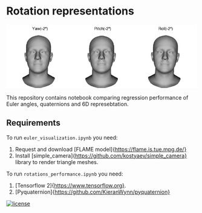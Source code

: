 # Rotation representations

![screenshot](assets/ypr_anim_optim.gif)

This repository contains notebook comparing regression performance of Euler angles, quaternions and 6D represebtation.


## Requirements

To run `euler_visualization.ipynb` you need:

1. Request and download [FLAME model]{https://flame.is.tue.mpg.de/}
2. Install [simple_camera]{https://github.com/kostyaev/simple_camera} library to render triangle meshes.

To run `rotations_performance.ipynb` you need:
1. [Tensorflow 2]{https://www.tensorflow.org}.
2. [Pyquaternion]{https://github.com/KieranWynn/pyquaternion}


[![license](https://img.shields.io/github/license/DAVFoundation/captain-n3m0.svg?style=flat-square)](https://github.com/DAVFoundation/captain-n3m0/blob/master/LICENSE)
